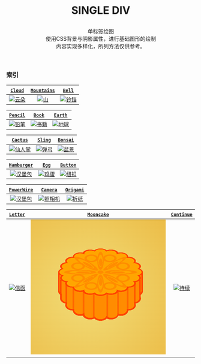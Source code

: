 # <p align=center>SINGLE DIV</p>

<p align=center>
单标签绘图
<br>使用CSS背景与阴影属性，进行基础图形的绘制
<br>内容实现多样化，所列方法仅供参考。</p>
<br>

### 索引
<!-- 1 -->
| [`Cloud`](/src/DRAWING/SingleDiv/Cloud.html) |  [`Mountains`](/src/DRAWING/SingleDiv/Mountains.html) | [`Bell`](/src/DRAWING/SingleDiv/Bell.html) |
|:---:|:---:|:---:|
|[![云朵](/public/thumb/singlediv/cloud.png)](/src/DRAWING/SingleDiv/Cloud.html) | [![山](/public/thumb/singlediv/mountains.png)](/src/DRAWING/SingleDiv/Mountains.html)|[![铃铛](/public/thumb/singlediv/bell.png)](/src/DRAWING/SingleDiv/Bell.html) | 

<!-- 2 -->
| [`Pencil`](/src/DRAWING/SingleDiv/Pencil.html) |  [`Book`](/src/DRAWING/SingleDiv/Book.html) | [`Earth`](/src/DRAWING/SingleDiv/Earth.html) |
|:---:|:---:|:---:|
|[![铅笔](/public/thumb/singlediv/pencil.png)](/src/DRAWING/SingleDiv/Pencil.html) | [![书籍](/public/thumb/singlediv/book.png)](/src/DRAWING/SingleDiv/Book.html)|[![地球](/public/thumb/singlediv/earth.png)](/src/DRAWING/SingleDiv/Earth.html) |

<!-- 3 -->
| [`Cactus`](/src/DRAWING/SingleDiv/Cactus.html) |  [`Sling`](/src/DRAWING/SingleDiv/Sling.html) | [`Bonsai`](/src/DRAWING/SingleDiv/Bonsai.html) |
|:---:|:---:|:---:|
|[![仙人掌](/public/thumb/singlediv/cactus.png)](/src/DRAWING/SingleDiv/Cactus.html) | [![弹弓](/public/thumb/singlediv/slingshot.png)](/src/DRAWING/SingleDiv/Sling.html)|[![盆景](/public/thumb/singlediv/bonsai.png)](/src/DRAWING/SingleDiv/Bonsai.html)|

<!-- 4 -->
| [`Hamburger`](/src/DRAWING/SingleDiv/Hamburger.html) |  [`Egg`](/src/DRAWING/SingleDiv/Egg.html) | [`Button`]() |
|:---:|:---:|:---:|
|[![汉堡包](/public/thumb/singlediv/hamburger.png)](/src/DRAWING/SingleDiv/Hamburger.html) | [![鸡蛋](/public/thumb/singlediv/egg.png)](/src/DRAWING/SingleDiv/Egg.html)|[![纽扣](/public/thumb/singlediv/button.png)](/src/DRAWING/SingleDiv/Button.html) |

<!-- 5 -->

| [`PowerWire`](/src/DRAWING/SingleDiv/PowerWire.html) |  [`Camera`](/src/DRAWING/SingleDiv/Camera.html) | [`Origami`](/src/DRAWING/SingleDiv/Origami.html) |
|:---:|:---:|:---:|
|[![汉堡包](/public/thumb/singlediv/powerwire.png)](/src/DRAWING/SingleDiv/Hamburger.html) | [![照相机](/public/thumb/singlediv/camera.png)](/src/DRAWING/SingleDiv/Camera.html)|[![折纸](/public/thumb/singlediv/origami.png)](/src/DRAWING/SingleDiv/Origami.html) |

<!-- 6 -->

| [`Letter`](/src/DRAWING/SingleDiv/letter.html) |  [`Mooncake`](/src/DRAWING/SingleDiv/MoonCake.html) | [`Continue`](/src/DRAWING/SingleDiv/README.md) |
|:---:|:---:|:---:|
|[![信函](/public/thumb/singlediv/letter.png)](/src/DRAWING/SingleDiv/letter.html) | [![月饼](/public/thumb/singlediv/mooncake.png)](/src/DRAWING/SingleDiv/MoonCake.html)|[![待续](/public/thumb/singlediv/continue.png)](/src/DRAWING/SingleDiv/README.md) |